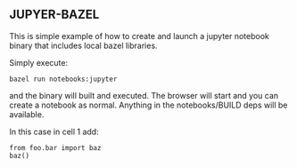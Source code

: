 ## JUPYER-BAZEL ##

This is simple example of how to create and launch a jupyter notebook binary that includes local bazel libraries.

Simply execute:

```
bazel run notebooks:jupyter
```

and the binary will built and executed. The browser will start and you can create a notebook as normal. Anything in the notebooks/BUILD deps will be available.

In this case in cell 1 add:
```
from foo.bar import baz
baz()
```
